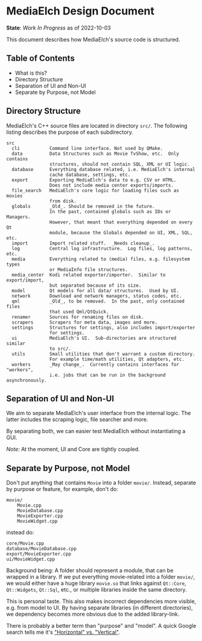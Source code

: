 # MediaElch Design Document

__State__: *Work In Progress* as of 2022-10-03

This document describes how MediaElch's source code is structured.


## Table of Contents

 - What is this?
 - Directory Structure
 - Separation of UI and Non-UI
 - Separate by Purpose, not Model


## Directory Structure

MediaElch's C++ source files are located in directory `src/`.
The following listing describes the purpose of each subdirectory.

```
src
  cli           Command line interface. Not used by QMake.
  data          Data Structures such as Movie TvShow, etc.  Only contains
                structures, should not contain SQL, XML or UI logic.
  database      Everything database related, i.e. MediaElch's internal
                cache database, settings, etc.
  export        Exporting MediaElch's data to e.g. CSV or HTML.
                Does not include media center exports/imports.
  file_search   MediaElch's core logic for loading files such as movies
                from disk.
  globals       _Old_. Should be removed in the future.
                In the past, contained globals such as IDs or Managers.
                However, that meant that everything depended on every Qt
                module, because the Globals depended on UI, XML, SQL, etc.
  import        Import related stuff.  _Needs cleanup_.
  log           Central log infrastructure.  Log files, log patterns, etc.
  media         Everything related to (media) files, e.g. filesystem types
                or MediaInfo file structures.
  media_center  Kodi related exporter/importer.  Similar to export/import,
                but separated because of its size.
  model         Qt models for all data/ structures.  Used by UI.
  network       Download and network managers, status codes, etc.
  qml           _Old_, to be removed.  In the past, only contained files
                that used Qml/QtQuick.
  renamer       Sources for renaming files on disk.
  scrapers      Scrapers for meta data, images and more.
  settings      Structures for settings, also includes import/exporter
                for settings.
  ui            MediaElch's UI.  Sub-directories are structured similar
                to src/.
  utils         Small utilities that don't warrant a custom directory.
                For example time/math utilities, Qt adapters, etc.
  workers       _May change_.  Currently contains interfaces for "workers",
                i.e. jobs that can be run in the background asynchronously.
```


## Separation of UI and Non-UI

We aim to separate MediaElch's user interface from the internal logic.
The latter includes the scraping logic, file searcher and more.

By separating both, we can easier test MediaElch without instantiating a GUI.

_Note:_ At the moment, UI and Core are tightly coupled.


## Separate by Purpose, not Model

Don't put anything that contains `Movie` into a folder `movie/`.
Instead, separate by purpose or feature, for example, don't do:

```
movie/
    Movie.cpp
    MovieDatabase.cpp
    MovieExporter.cpp
    MovieWidget.cpp
```

instead do:

```
core/Movie.cpp
database/MovieDatabase.cpp
export/MovieExporter.cpp
ui/MovieWidget.cpp
```

Background being: A folder should represent a module, that can be wrapped
in a library.  If we put everything movie-related into a folder `movie/`,
we would either have a huge library `movie.so` that links against `Qt::Core`,
`Qt::Widgets`, `Qt::Sql`, etc., or multiple libraries inside the same directory.

This is personal taste.  This also makes incorrect dependencies more visible,
e.g. from model to UI.  By having separate libraries (in different directories),
we dependency becomes more obvious due to the added library-link.

There is probably a better term than "purpose" and "model".
A quick Google search tells me it's ["Horizontal" vs. "Vertical"][0].


[0]: https://www.slideshare.net/ChristianHujer/vertical-vs-horizontal-software-architecture
